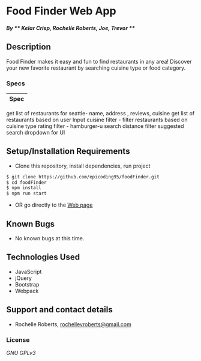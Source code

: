 # Food Finder Web App

#### _By ** Kelar Crisp, Rochelle Roberts, Joe, Trevor **_

## Description
Food Finder makes it easy and fun to find restaurants in any area! Discover your new favorite restaurant by searching cuisine type or food category.


### Specs
| Spec |
| :-------------     |
get list of restaurants for seattle- name, address , reviews, cuisine
get list of restaurants based on user Input
cuisine filter - filter restaurants based on cuisine type
rating filter -
hamburger-u search
distance filter
suggested search dropdown for UI



## Setup/Installation Requirements

* Clone this repository, install dependencies, run project

```sh
$ git clone https://github.com/epicoding95/foodFinder.git
$ cd foodFinder
$ npm install
$ npm run start
```
* OR go directly to the [Web page](https://epicoding95.github.io/foodFinder/)

## Known Bugs
* No known bugs at this time.

## Technologies Used
* JavaScript 
* jQuery
* Bootstrap
* Webpack

## Support and contact details
* Rochelle Roberts, rochellevroberts@gmail.com


### License

*GNU GPLv3*

<!-- $("#testout").hide();
          for(var i = 0; i < restaurant.length; i++){
            $("#testout").append(`
          <div class='row card-body'>
              <div class='col-md-6'>
                <div class='card-header test'>
                  <img class="imageSize"src='${restaurant[i].image}'> ${restaurant[i].name}
                </div>
                <br>
                <div>
                  Hours: ${restaurant[i].hours}
                  <br>
                  Rating: ${restaurant[i].rating}<br>
                  <a href="${restaurant[i].url}">${restaurant[i].name} Website</a>
                </div>
              </div>
              <div class='col-md-6'>
                <div class='map-box'>
                map goes here
                </div>
              </div>
            </div>
            <br>`); -->
